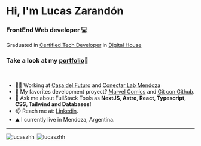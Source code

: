 
<h1 >Hi, I'm Lucas Zarandón</h1>
<h3 >FrontEnd Web developer 💻</h3>
<p >Graduated in <a target="_blank" href="https://www.digitalhouse.com/ar/productos/programacion/certified-tech-developer">Certified Tech Developer</a> in <a target="_blank" href="https://www.digitalhouse.com/ar">Digital House</a></p>
<h3>Take a look at my <a target="_blank" href="https://lucaszarandon.vercel.app/">portfolio</a>📂</h3>
<br>


- 👨‍💻 Working at <a target="_blank" href="https://www.instagram.com/casadelfuturo.godoycruz/">Casa del Futuro</a> and <a target="_blank" href="https://www.instagram.com/conectarlabmendoza/">Conectar Lab Mendoza</a>
- 🎐 My favorites development proyect? <a target="_blank" href="https://ctd-esp-fe3-final-five.vercel.app/">Marvel Comics</a> and <a target="_blank" href="https://git-con-github.netlify.app/">Git con Github</a>.
- 💬 Ask me about FullStack Tools as **NextJS, Astro, React, Typescript, CSS, Tailwind and Databases!**
- 📫 Reach me at: <a target="_blank" href="https://www.linkedin.com/in/lucas-zarandon/" >Linkedin</a>.
- ⛰ I currently live in Mendoza, Argentina.


<hr/>

<p><img align="left" src="https://github-readme-stats.vercel.app/api?username=lucaszhh&show_icons=true&locale=en" alt="lucaszhh" /></p>
<p>&nbsp;<img  src="https://github-readme-stats.vercel.app/api/top-langs?username=lucaszhh&show_icons=true&locale=en&layout=compact" alt="lucaszhh" /></p>



